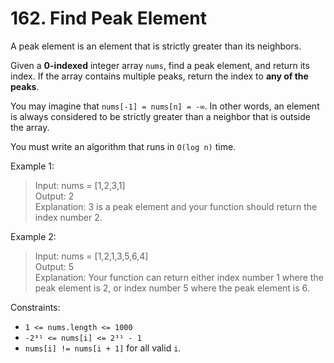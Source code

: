# 162. Find Peak Element

A peak element is an element that is strictly greater than its neighbors.

Given a **0-indexed** integer array `nums`, find a peak element, and return its index. If the array contains multiple peaks, return the index to **any of the peaks**.

You may imagine that `nums[-1] = nums[n] = -∞`. In other words, an element is always considered to be strictly greater than a neighbor that is outside the array.

You must write an algorithm that runs in `O(log n)` time.

Example 1:
> Input: nums = [1,2,3,1]  
Output: 2  
Explanation: 3 is a peak element and your function should return the index number 2.

Example 2:
> Input: nums = [1,2,1,3,5,6,4]  
Output: 5  
Explanation: Your function can return either index number 1 where the peak element is 2, or index number 5 where the peak element is 6.

Constraints:
* `1 <= nums.length <= 1000`
* `-2³¹ <= nums[i] <= 2³¹ - 1`
* `nums[i] != nums[i + 1]` for all valid `i`.
